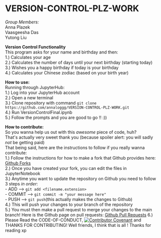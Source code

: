 # VERSION-CONTROL-PLZ-WORK

*Group Members:*  
Anna Plazek  
Vaasgeesha Das  
Yutong Liu  

**Version Control Functionality**  
This program asks for your name and birthday and then:  
    1.) Calculates your age  
    2.) Calculates the number of days until your next birthday (starting today)  
    3.) Wishes you a happy birthday if today is your birthday  
    4.) Calculates your Chinese zodiac (based on your birth year)  

**How to use:**  
Running through JupyterHub:  
    1.) Log into your JupyterHub account  
    2.) Open a new terminal  
    3.) Clone repository with command `git clone https://github.com/annaloggg/VERSION-CONTROL-PLZ-WORK.git`  
    4.) Run VersionControlFinal.ipynb  
    5.) Follow the prompts and you are good to go !! :))  

**How to contribute:**  
So you wanna help us out with this *awesome* piece of code, huh?  
That's actually very sweet thank you (because spoiler alert: you will sadly *not* be getting paid)  
That being said, here are the instructions to follow if you really wanna contribute:  
    1.) Follow the instructions for how to make a fork that Github provides here: [Github Forks](https://docs.github.com/en/get-started/quickstart/fork-a-repo)  
    2.) Once you have created your fork, you can edit the files in JupyterNotebook  
    3.) Anytime you want to update the repository on Github you need to follow 3 steps *in order*:  
            - ADD     --> `git add <filename.extension>`  
            - COMMIT  --> `git commit -m "your message here"`  
            - PUSH    --> `git push`(this actually makes the changes to Github)  
    4.) This will push your changes to your branch of the repository  
    5.) You must then make a pull request to merge your changes to the main branch! Here is the Github page on pull requests: [Github Pull Requests](https://docs.github.com/en/pull-requests/collaborating-with-pull-requests/proposing-changes-to-your-work-with-pull-requests/about-pull-requests)
    6.) Please Read the CODE-OF-CONDUCT, [![Contributor Covenant](https://img.shields.io/badge/Contributor%20Covenant-2.1-4baaaa.svg)](code_of_conduct.md) and THANKS FOR CONTRIBUTING!
Well friends, I think that is all ! Thanks for reading xp